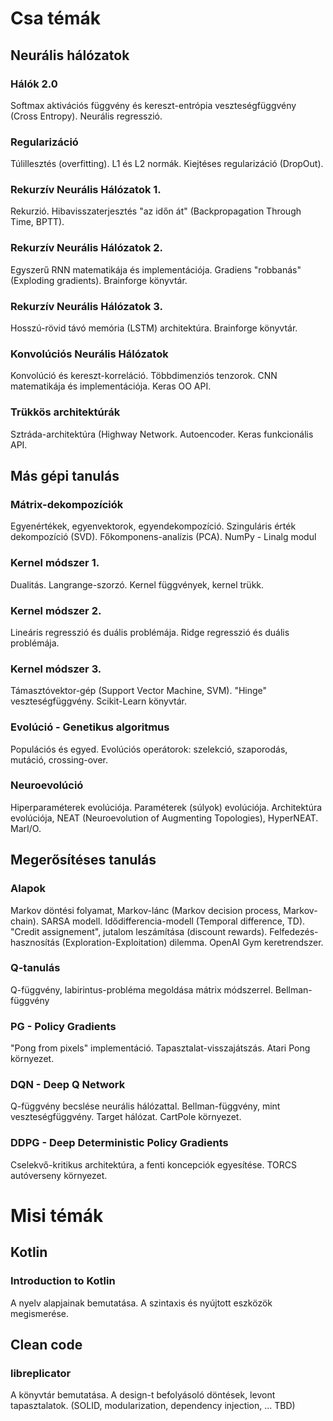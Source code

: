 # Csa témák
## Neurális hálózatok
### Hálók 2.0
Softmax aktivációs függvény és kereszt-entrópia veszteségfüggvény (Cross Entropy). Neurális regresszió.
### Regularizáció
Túlillesztés (overfitting). L1 és L2 normák. Kiejtéses regularizáció (DropOut).
### Rekurzív Neurális Hálózatok 1.
Rekurzió. Hibavisszaterjesztés "az időn át" (Backpropagation Through Time, BPTT).
### Rekurzív Neurális Hálózatok 2.
Egyszerű RNN matematikája és implementációja. Gradiens "robbanás" (Exploding gradients). Brainforge könyvtár.
### Rekurzív Neurális Hálózatok 3.
Hosszú-rövid távó memória (LSTM) architektúra. Brainforge könyvtár.
### Konvolúciós Neurális Hálózatok
Konvolúció és kereszt-korreláció. Többdimenziós tenzorok. CNN matematikája és implementációja. Keras OO API.
### Trükkös architektúrák
Sztráda-architektúra (Highway Network. Autoencoder. Keras funkcionális API.

## Más gépi tanulás
### Mátrix-dekompozíciók
Egyenértékek, egyenvektorok, egyendekompozíció. Szinguláris érték dekompozíció (SVD). Főkomponens-analízis (PCA). NumPy - Linalg modul
### Kernel módszer 1.
Dualitás. Langrange-szorzó. Kernel függvények, kernel trükk.
### Kernel módszer 2.
Lineáris regresszió és duális problémája. Ridge regresszió és duális problémája.
### Kernel módszer 3.
Támasztóvektor-gép (Support Vector Machine, SVM). "Hinge" veszteségfüggvény. Scikit-Learn könyvtár.
### Evolúció - Genetikus algoritmus
Populációs és egyed. Evolúciós operátorok: szelekció, szaporodás, mutáció, crossing-over.
### Neuroevolúció
Hiperparaméterek evolúciója. Paraméterek (súlyok) evolúciója. Architektúra evolúciója, NEAT (Neuroevolution of Augmenting Topologies), HyperNEAT. MarI/O.

## Megerősítéses tanulás
### Alapok
Markov döntési folyamat, Markov-lánc (Markov decision process, Markov-chain). SARSA modell. Idődifferencia-modell (Temporal difference, TD). "Credit assignement", jutalom leszámítása (discount rewards). Felfedezés-hasznosítás (Exploration-Exploitation) dilemma. OpenAI Gym keretrendszer.
### Q-tanulás
Q-függvény, labirintus-probléma megoldása mátrix módszerrel. Bellman-függvény
### PG - Policy Gradients
"Pong from pixels" implementáció. Tapasztalat-visszajátszás. Atari Pong környezet.
### DQN - Deep Q Network
Q-függvény becslése neurális hálózattal. Bellman-függvény, mint veszteségfüggvény. Target hálózat. CartPole környezet.
### DDPG - Deep Deterministic Policy Gradients
Cselekvő-kritikus architektúra, a fenti koncepciók egyesítése. TORCS autóverseny környezet.

# Misi témák
## Kotlin
### Introduction to Kotlin
A nyelv alapjainak bemutatása. A szintaxis és nyújtott eszközök megismerése.
## Clean code
### libreplicator
A könyvtár bemutatása. A design-t befolyásoló döntések, levont tapasztalatok. (SOLID, modularization, dependency injection, ... TBD)
